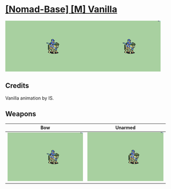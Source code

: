 # [\[Nomad-Base\] \[M\] Vanilla](./)
 

<img src="./5.%20Bow/Bow_000.png" alt="[Nomad-Base] [M] Vanilla standing" />

## Credits

Vanilla animation by IS.

## Weapons
 

|Bow |Unarmed |
|  :---: | :---: |
| <img alt="Bow animation" src="./5.%20Bow/Bow.gif" /> | <img alt="Unarmed animation" src="./8.%20Unarmed/Unarmed.gif" /> |
